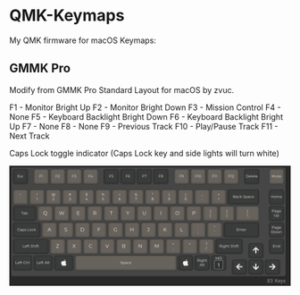 # QMK-Keymaps

My QMK firmware for macOS Keymaps:

## GMMK Pro

Modify from GMMK Pro Standard Layout for macOS by zvuc.

F1 - Monitor Bright Up
F2 - Monitor Bright Down
F3 - Mission Control
F4 - None
F5 - Keyboard Backlight Bright Down
F6 - Keyboard Backlight Bright Up
F7 - None
F8 - None
F9 - Previous Track
F10 - Play/Pause Track
F11 - Next Track

Caps Lock toggle indicator (Caps Lock key and side lights will turn white)

![Screenshot](image/GMMK_PRO.png)

